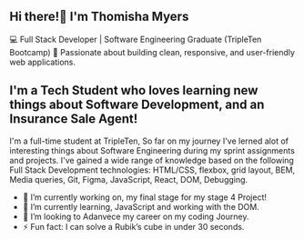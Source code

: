 ## Hi there!👋 I'm Thomisha Myers
💻 Full Stack Developer | Software Engineering Graduate (TripleTen Bootcamp)
📍 Passionate about building clean, responsive, and user-friendly web applications.

## I'm a Tech Student who loves learning new things about Software Development, and an Insurance Sale Agent!
 I'm a full-time student at TripleTen, So far on my journey I've lerned alot of interesting things about Software Engineering during my sprint assignments and projects.
 I've gained a wide range of knowledge based on the following Full Stack Development technologies: HTML/CSS,  flexbox, grid layout, BEM, Media queries, Git, Figma, JavaScript, React, DOM, Debugging.
 



- 🔭 I’m currently working on, my final stage for my stage 4 Project! 
- 🌱 I’m currently learning, JavaScript and working with the DOM. 
- 👯 I’m looking to Adanvece my career on my coding Journey.
- ⚡ Fun fact: I can solve a Rubik’s cube in under 30 seconds.
